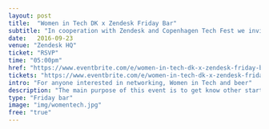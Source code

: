 ```yaml
---
layout: post
title:  "Women in Tech DK x Zendesk Friday Bar"
subtitle: "In cooperation with Zendesk and Copenhagen Tech Fest we invite you all to our Friday bar!"
date:   2016-09-23
venue: "Zendesk HQ"
ticket: "RSVP"
time: "05:00pm"
href: "https://www.eventbrite.com/e/women-in-tech-dk-x-zendesk-friday-bar-tickets-27145970328"
tickets: "https://www.eventbrite.com/e/women-in-tech-dk-x-zendesk-friday-bar-tickets-27145970328"
intro: "For anyone interested in networking, Women in Tech and beer"
description: "The main purpose of this event is to get know other startup Founders and share experiences with likeminded people. We're inviting our community of female tech Founders, but anyone is welcome to join by signing up."
type: "Friday bar"
image: "img/womentech.jpg"
free: "true"
---
```

<!-- fill in the URL of your event host page if you haven't enough information for a detail page, so the event link won't point on the detail page at all -->
